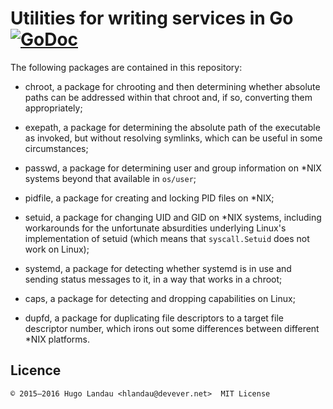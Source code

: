 # Utilities for writing services in Go [![GoDoc](https://godoc.org/gopkg.in/hlandau/svcutils.v1?status.svg)](https://godoc.org/gopkg.in/hlandau/svcutils.v1)

The following packages are contained in this repository:

  * chroot, a package for chrooting and then determining whether absolute paths
    can be addressed within that chroot and, if so, converting them
    appropriately;

  * exepath, a package for determining the absolute path of the executable as
    invoked, but without resolving symlinks, which can be useful in some
    circumstances;

  * passwd, a package for determining user and group information on \*NIX
    systems beyond that available in `os/user`;

  * pidfile, a package for creating and locking PID files on \*NIX;

  * setuid, a package for changing UID and GID on \*NIX systems,
    including workarounds for the unfortunate absurdities underlying
    Linux's implementation of setuid (which means that `syscall.Setuid`
    does not work on Linux);

  * systemd, a package for detecting whether systemd is in use and sending
    status messages to it, in a way that works in a chroot;

  * caps, a package for detecting and dropping capabilities on Linux;

  * dupfd, a package for duplicating file descriptors to a target
    file descriptor number, which irons out some differences between
    different \*NIX platforms.

## Licence

    © 2015—2016 Hugo Landau <hlandau@devever.net>  MIT License

